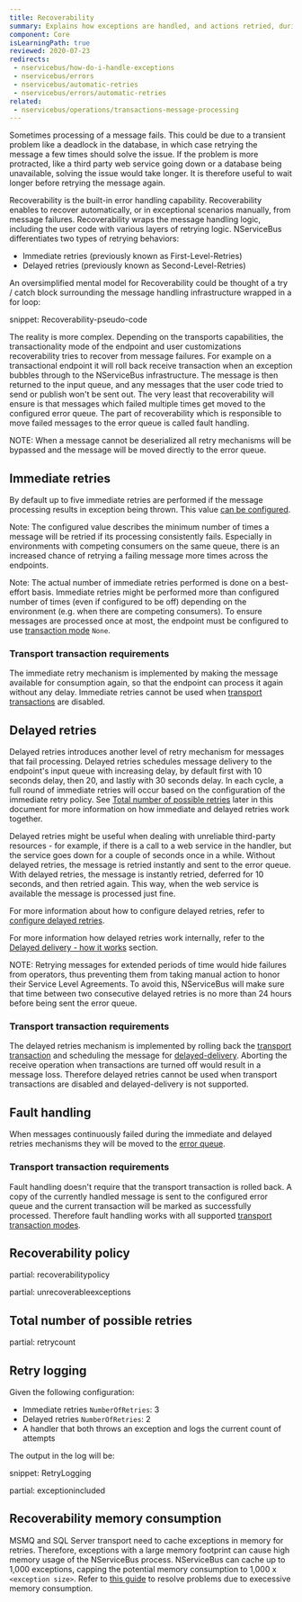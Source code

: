 ```yaml
---
title: Recoverability
summary: Explains how exceptions are handled, and actions retried, during message processing
component: Core
isLearningPath: true
reviewed: 2020-07-23
redirects:
 - nservicebus/how-do-i-handle-exceptions
 - nservicebus/errors
 - nservicebus/automatic-retries
 - nservicebus/errors/automatic-retries
related:
 - nservicebus/operations/transactions-message-processing
---
```


Sometimes processing of a message fails. This could be due to a transient problem like a deadlock in the database, in which case retrying the message a few times should solve the issue. If the problem is more protracted, like a third party web service going down or a database being unavailable, solving the issue would take longer. It is therefore useful to wait longer before retrying the message again.

Recoverability is the built-in error handling capability. Recoverability enables to recover automatically, or in exceptional scenarios manually, from message failures. Recoverability wraps the message handling logic, including the user code with various layers of retrying logic. NServiceBus differentiates two types of retrying behaviors:

 * Immediate retries (previously known as First-Level-Retries)
 * Delayed retries (previously known as Second-Level-Retries)

An oversimplified mental model for Recoverability could be thought of a try / catch block surrounding the message handling infrastructure wrapped in a for loop:

snippet: Recoverability-pseudo-code

The reality is more complex. Depending on the transports capabilities, the transactionality mode of the endpoint and user customizations recoverability tries to recover from message failures. For example on a transactional endpoint it will roll back receive transaction when an exception bubbles through to the NServiceBus infrastructure. The message is then returned to the input queue, and any messages that the user code tried to send or publish won't be sent out. The very least that recoverability will ensure is that messages which failed multiple times get moved to the configured error queue. The part of recoverability which is responsible to move failed messages to the error queue is called fault handling.

NOTE: When a message cannot be deserialized all retry mechanisms will be bypassed and the message will be moved directly to the error queue.


## Immediate retries

By default up to five immediate retries are performed if the message processing results in exception being thrown. This value [can be configured](/nservicebus/recoverability/configure-immediate-retries.md).

Note: The configured value describes the minimum number of times a message will be retried if its processing consistently fails. Especially in environments with competing consumers on the same queue, there is an increased chance of retrying a failing message more times across the endpoints.

Note: The actual number of immediate retries performed is done on a best-effort basis. Immediate retries might be performed more than configured number of times (even if configured to be off) depending on the environment (e.g. when there are competing consumers). To ensure messages are processed once at most, the endpoint must be configured to use [transaction mode](/transports/transactions.md) `None`.


### Transport transaction requirements

The immediate retry mechanism is implemented by making the message available for consumption again, so that the endpoint can process it again without any delay. Immediate retries cannot be used when [transport transactions](/transports/transactions.md) are disabled.


## Delayed retries

Delayed retries introduces another level of retry mechanism for messages that fail processing. Delayed retries schedules message delivery to the endpoint's input queue with increasing delay, by default first with 10 seconds delay, then 20, and lastly with 30 seconds delay. In each cycle, a full round of immediate retries will occur based on the configuration of the immediate retry policy. See [Total number of possible retries](#total-number-of-possible-retries) later in this document for more information on how immediate and delayed retries work together.

Delayed retries might be useful when dealing with unreliable third-party resources - for example, if there is a call to a web service in the handler, but the service goes down for a couple of seconds once in a while. Without delayed retries, the message is retried instantly and sent to the error queue. With delayed retries, the message is instantly retried, deferred for 10 seconds, and then retried again. This way, when the web service is available the message is processed just fine.

For more information about how to configure delayed retries, refer to [configure delayed retries](configure-delayed-retries.md).

For more information how delayed retries work internally, refer to the [Delayed delivery - how it works](/nservicebus/messaging/delayed-delivery.md#how-it-works) section.

NOTE: Retrying messages for extended periods of time would hide failures from operators, thus preventing them from taking manual action to honor their Service Level Agreements. To avoid this, NServiceBus will make sure that time between two consecutive delayed retries is no more than 24 hours before being sent the error queue.


### Transport transaction requirements

The delayed retries mechanism is implemented by rolling back the [transport transaction](/transports/transactions.md) and scheduling the message for [delayed-delivery](/nservicebus/messaging/delayed-delivery.md). Aborting the receive operation when transactions are turned off would result in a message loss. Therefore delayed retries cannot be used when transport transactions are disabled and delayed-delivery is not supported.


## Fault handling

When messages continuously failed during the immediate and delayed retries mechanisms they will be moved to the [error queue](/nservicebus/recoverability/configure-error-handling.md).


### Transport transaction requirements

Fault handling doesn't require that the transport transaction is rolled back. A copy of the currently handled message is sent to the configured error queue and the current transaction will be marked as successfully processed. Therefore fault handling works with all supported [transport transaction modes](/transports/transactions.md).


## Recoverability policy

partial: recoverabilitypolicy

partial: unrecoverableexceptions

## Total number of possible retries

partial: retrycount


## Retry logging

Given the following configuration:

 * Immediate retries `NumberOfRetries`: 3
 * Delayed retries `NumberOfRetries`: 2
 * A handler that both throws an exception and logs the current count of attempts

The output in the log will be:

snippet: RetryLogging

partial: exceptionincluded


## Recoverability memory consumption

MSMQ and SQL Server transport need to cache exceptions in memory for retries. Therefore, exceptions with a large memory footprint can cause high memory usage of the NServiceBus process. NServiceBus can cache up to 1,000 exceptions, capping the potential memory consumption to 1,000 x `<exception size>`. Refer to [this guide](/nservicebus/recoverability/lru-memory-consumption.md) to resolve problems due to execessive memory consumption.
